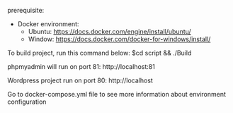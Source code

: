 prerequisite:

- Docker environment:
    + Ubuntu: https://docs.docker.com/engine/install/ubuntu/
    + Window: https://docs.docker.com/docker-for-windows/install/

To build project, run this command below: $cd script && ./Build

phpmyadmin will run on port 81: http://localhost:81

Wordpress project run on port 80: http://localhost

Go to docker-compose.yml file to see more information about environment configuration